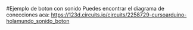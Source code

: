 #Ejemplo de boton con sonido
Puedes encontrar el diagrama de conecciones aca: 
https://123d.circuits.io/circuits/2258729-cursoarduino-holamundo_sonido_boton
